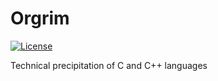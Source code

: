 # Orgrim
[![License](https://img.shields.io/github/license/mashape/apistatus.svg)](https://soong.mit-license.org)

Technical precipitation of C and C++ languages
